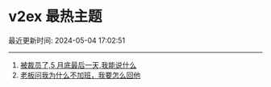 # v2ex 最热主题

最近更新时间: 2024-05-04 17:02:51

--- 
1. [被裁员了,5 月底最后一天,我能说什么](https://www.v2ex.com/t/1037624) 
2. [老板问我为什么不加班，我要怎么回他](https://www.v2ex.com/t/1037654) 
